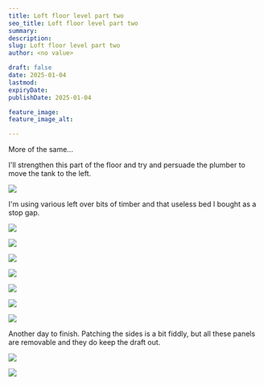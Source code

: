 ```yaml
---
title: Loft floor level part two
seo_title: Loft floor level part two
summary:
description:
slug: Loft floor level part two
author: <no value>

draft: false
date: 2025-01-04
lastmod:
expiryDate:
publishDate: 2025-01-04

feature_image:
feature_image_alt:

---
```

More of the same...

I'll strengthen this part of the floor and try and persuade the plumber to move the tank to the left.

![](/images/1437.jpeg)

I'm using various left over bits of timber and that useless bed I bought as a stop gap.

![](/images/1438.jpeg)

![](/images/1439.jpeg)

![](/images/1440.jpeg)

![](/images/1441.jpeg)

![](/images/1442.jpeg)

![](/images/1445.jpeg)

![](/images/1446.jpeg)

Another day to finish. Patching the sides is a bit fiddly, but all these panels are removable and they do 
keep the draft out.

![](/images/1448.jpeg)

![](/images/1450.jpeg)
